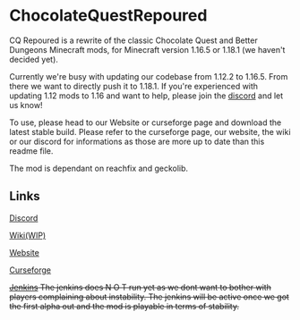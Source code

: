 # ChocolateQuestRepoured
CQ Repoured is a rewrite of the classic Chocolate Quest and Better Dungeons Minecraft mods, for Minecraft version 1.16.5 or 1.18.1 (we haven't decided yet).

Currently we're busy with updating our codebase from 1.12.2 to 1.16.5. From there we want to directly push it to 1.18.1.
If you're experienced with updating 1.12 mods to 1.16 and want to help, please join the [discord](https://discord.gg/StWzzFw) and let us know!

To use, please head to our Website or curseforge page and download the latest stable build.
Please refer to the curseforge page, our website, the wiki or our discord for informations as those are more up to date than this readme file.

The mod is dependant on reachfix and geckolib.

## Links

[Discord](https://discord.gg/StWzzFw)

[Wiki(WIP)](http://wiki.cq-repoured.net)

[Website](https://cq-repoured.net)

[Curseforge](https://curse.cq-repoured.net)

~~[Jenkins](http://jenkins.thechocolatequest.gq:8080/job/The%20Chocolate%20Quest/)
The jenkins does N O T run yet as we dont want to bother with players complaining about instability.
The jenkins will be active once we got the first alpha out and the mod is playable in terms of stability.~~
